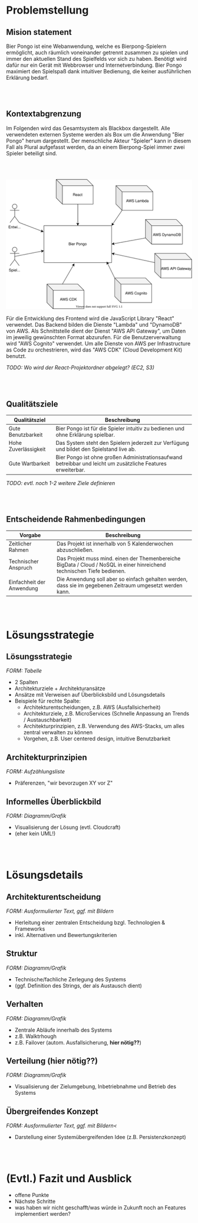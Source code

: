# Problemstellung

## Mision statement

Bier Pongo ist eine Webanwendung, welche es Bierpong-Spielern ermöglicht,
auch räumlich voneinander getrennt zusammen zu spielen und immer den aktuellen Stand des Spielfelds vor sich zu haben. Benötigt wird dafür nur ein Gerät mit Webbrowser und Internetverbindung. Bier Pongo maximiert den Spielspaß dank intuitiver Bedienung, die keiner ausführlichen Erklärung bedarf. 

<br><br>
## Kontextabgrenzung

Im Folgenden wird das Gesamtsystem als Blackbox dargestellt.
Alle verwendeten externen Systeme werden als Box um die Anwendung "Bier Pongo" herum dargestellt. Der menschliche Akteur "Spieler" kann in diesem Fall als Plural aufgefasst werden, da an einem Bierpong-Spiel immer zwei Spieler beteiligt sind.

<br><br>

![blackbox_bierpongo](images/blackbox.svg)

Für die Entwicklung des Frontend wird die JavaScript Library "React" verwendet. Das Backend bilden die Dienste "Lambda" und "DynamoDB" von AWS. Als Schnittstelle dient der Dienst "AWS API Gateway", um Daten im jeweilig gewünschten Format abzurufen. Für die Benutzerverwaltung wird "AWS Cognito" verwendet. Um alle Dienste von AWS per Infrastructure as Code zu orchestrieren, wird das "AWS CDK" (Cloud Development Kit) benutzt.

*TODO: Wo wird der React-Projektordner abgelegt? (EC2, S3)* 

<br><br>
## Qualitätsziele

| Qualitätsziel        | Beschreibung                                                                                                 |
|----------------------|--------------------------------------------------------------------------------------------------------------|
| Gute Benutzbarkeit   | Bier Pongo ist für die Spieler intuitiv zu bedienen und ohne Erklärung spielbar.                             |
| Hohe Zuverlässigkeit | Das System steht den Spielern jederzeit zur Verfügung und bildet den Spielstand live ab.                     |
| Gute Wartbarkeit     | Bier Pongo ist ohne großen Administrationsaufwand betreibbar und leicht um zusätzliche Features erweiterbar. |

*TODO: evtl. noch 1-2 weitere Ziele definieren*

<br><br>
## Entscheidende Rahmenbedingungen

| Vorgabe                   | Beschreibung                                                                                                             |
|---------------------------|--------------------------------------------------------------------------------------------------------------------------|
| Zeitlicher Rahmen         | Das Projekt ist innerhalb von 5 Kalenderwochen abzuschließen.                                                            |
| Technischer Anspruch      | Das Projekt muss mind. einen der Themenbereiche BigData / Cloud / NoSQL in einer hinreichend technischen Tiefe bedienen. |
| Einfachheit der Anwendung | Die Anwendung soll aber so einfach gehalten werden, dass sie im gegebenen Zeitraum umgesetzt werden kann.                |



<br><br>
# Lösungsstrategie

## Lösungsstrategie
<i>FORM: Tabelle</i>
- 2 Spalten
- Architekturziele + Architekturansätze
- Ansätze mit Verweisen auf Überblicksbild und Lösungsdetails
- Beispiele für rechte Spalte:
    - Architekturentscheidungen, z.B. AWS (Ausfallsicherheit)
    - Architekturziele, z.B. MicroServices (Schnelle Anpassung an Trends / Austauschbarkeit)
    - Architekturprinzipien, z.B. Verwendung des AWS-Stacks, um alles zentral verwalten zu können
    - Vorgehen, z.B. User centered design, intuitive Benutzbarkeit

## Architekturprinzipien
<i>FORM: Aufzählungsliste</i>
- Präferenzen, "wir bevorzugen XY vor Z"

## Informelles Überblickbild
<i>FORM: Diagramm/Grafik</i>
- Visualisierung der Lösung (evtl. Cloudcraft)
- (eher kein UML!)

<br><br>

 # Lösungsdetails

## Architekturentscheidung
<i>FORM: Ausformulierter Text, ggf. mit Bildern</i>
- Herleitung einer zentralen Entscheidung bzgl. Technologien & Frameworks
- inkl. Alternativen und Bewertungskriterien

## Struktur
<i>FORM: Diagramm/Grafik</i>
- Technische/fachliche Zerlegung des Systems
- (ggf. Definition des Strings, der als Austausch dient)

## Verhalten
<i>FORM: Diagramm/Grafik</i>
- Zentrale Abläufe innerhalb des Systems
- z.B. Walktrhough
- z.B. Failover (autom. Ausfallsicherung, <b>hier nötig??</b>)

## Verteilung (<b>hier nötig??</b>)
<i>FORM: Diagramm/Grafik</i>
- Visualisierung der Zielumgebung, Inbetriebnahme und Betrieb des Systems

## Übergreifendes Konzept
<i>FORM: Ausformulierter Text, ggf. mit Bildern<</i>
- Darstellung einer Systemübergreifenden Idee (z.B. Persistenzkonzept)

<br><br>

# (Evtl.) Fazit und Ausblick
- offene Punkte
- Nächste Schritte
- was haben wir nicht geschafft/was würde in Zukunft noch an Features implementiert werden?